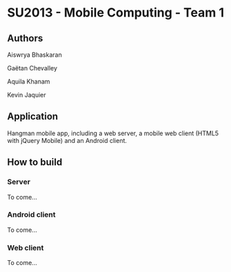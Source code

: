SU2013 - Mobile Computing - Team 1
==================================

Authors
-------

Aiswrya Bhaskaran

Gaëtan Chevalley

Aquila Khanam

Kevin Jaquier

Application
-----------

Hangman mobile app, including a web server, a mobile web client (HTML5 with jQuery Mobile) and an Android client.

How to build
------------

### Server

To come...

### Android client

To come...

### Web client

To come...
